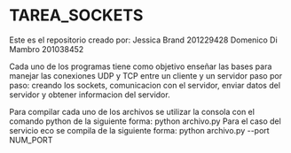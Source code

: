 # TAREA_SOCKETS
Este es el repositorio creado por:
Jessica Brand 201229428
Domenico Di Mambro 201038452

Cada uno de los programas tiene como objetivo enseñar las bases para manejar las conexiones UDP y TCP entre un cliente y un servidor paso por paso: creando los sockets, comunicacion con el servidor, enviar datos del servidor y obtener informacion del servidor.

Para compilar cada uno de los archivos se utilizar la consola con el comando python de la siguiente forma:
python archivo.py
Para el caso del servicio eco se compila de la siguiente forma:
python archivo.py --port NUM_PORT


